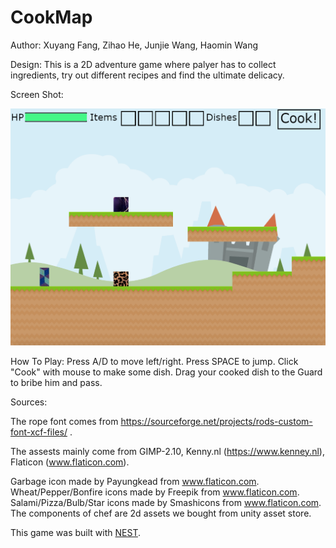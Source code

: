 # CookMap

Author: Xuyang Fang, Zihao He, Junjie Wang, Haomin Wang

Design: This is a 2D adventure game where palyer has to collect ingredients, try out different recipes and find the ultimate delicacy.

Screen Shot:

![Screen Shot](screenshot.png)

How To Play: Press A/D to move left/right. Press SPACE to jump. Click "Cook" with mouse to make some dish. Drag your cooked dish to the Guard to bribe him and pass.

Sources:

The rope font comes from https://sourceforge.net/projects/rods-custom-font-xcf-files/ .

The assests mainly come from GIMP-2.10, Kenny.nl (https://www.kenney.nl), Flaticon (www.flaticon.com).

Garbage icon made by Payungkead from www.flaticon.com.
Wheat/Pepper/Bonfire icons made by Freepik from www.flaticon.com.
Salami/Pizza/Bulb/Star icons made by Smashicons from www.flaticon.com.
The components of chef are 2d assets we bought from unity asset store.

This game was built with [NEST](NEST.md).

